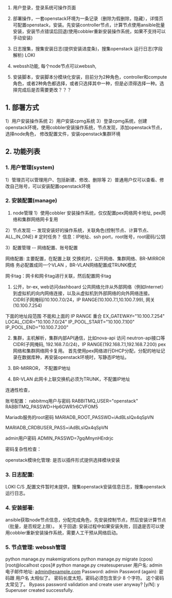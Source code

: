 1. 用户登录，登录系统可操作页面

2. 部署操作，一套openstack环境为一条记录（删除为假删除，隐藏），详情页可配置openstack，安装。先安装controller节点，计算节点使用ansible批量安装，安装节点错误后回退(使用cobbler重新安装操作系统，如果不支持可以手动安装)

3. 日志搜集，搜集安装日志(提供安装进度条)，搜集openstack 运行日志(字段解析) LOKI

4. webssh功能, 每个node节点可以webssh, 

5. 安装脚本，安装脚本分模块化安装，目前分为2种角色，controller和compute角色，或者2种角色都选择，或者只选择其中一种，但是必须得选择一种。选择完成后是否需要更改？？？





## 1. 部署方式
1）用户安装操作系统
2）用户安装cpmg系统
3）登录cpmg系统，创建openstack环境，使用cobbler安装操作系统，节点发现，添加openstack节点，选择node角色， 修改配置文件，安装openstack集群环境

## 2. 功能列表
### 1. 用户管理(system)
1）管理员可以管理用户、包括新建、修改、删除等
2）普通用户仅可以查看、修改自己账号，可以安装配置openstack环境

### 2. 安装配置(manage)
1. node管理
1）使用cobbler 安装操作系统，仅仅配置pex网络网卡地址, pex网络和集群网络网卡复用

2）节点发现 -- 发现安装好的操作系统，关联角色(控制节点、计算节点、ALL_IN_ONE) # 定时任务？
信息：IP地址、ssh port，root账号，root密码/公钥

3）配置管理 -- 网络配置、账号配置

网络配置: 主要配置，在配置上联 交换机时，公开网络、集群网络、BR-MIRROR 网络 务必配置成同一个VLAN ，BR-VLAN网络配置成TRUNK模式

网卡tag：网卡和网卡tag进行关联，然后配置网卡tag
1. 公开，br-ex, web访问dashboard
公共网络允许从外部网络（例如Internet）到虚拟机的向内网络连接，以及从虚拟机到外部网络的向外网络连接。
CIDR(子网掩码)10.100.7.0/24，IP RANGE(10.100.7.1,10.100.7.99), 网关(10.100.7.254)

下面的地址段范围 不能和上面的 IP RANGE 重合
EX_GATEWAY="10.100.7.254"
LOCAL_CIDR="10.100.7.0/24"
IP_POOL_START="10.100.7.100"
IP_POOL_END="10.100.7.200"

2. 集群，主机解析，集群内部API通信，比如nova-api 访问 neutron-api接口等
CIDR(子网掩码, 192.168.7.0/24)，IP RANGE(192.168.7.1,192.168.7.200)   pex网络和集群网络网卡复用。
首先使用pex网络进行DHCP分配，分配的地址记录在数据库种，再安装openstack环境时，写静态IP地址。

3. BR-MIRROR， 不配置IP地址

4. BR-VLAN 此网卡上联交换机必须为TRUNK，不配置IP地址

连通性检查，



账号配置：
rabbitmq用户与密码
RABBITMQ_USER="openstack"
RABBITMQ_PASSWD=Hp6GWR1r6CVFOM5

Mariadb服务的root密码
MARIADB_ROOT_PASSWD=iAdBLsIQx4qSpVN

MARIADB_CRDBUSER_PASS=iAdBLsIQx4qSpVN

admin用户密码
ADMIN_PASSWD=7gqiMnynHErdrjc

密码复杂性检查：



openstack模块化管理: 是否以插件形式提供选择模块安装


### 3. 日志配置:
LOKI C/S ,配置文件暂时未提供，搜集openstack安装信息日志，搜集openstack运行日志。

### 4. 安装部署: 
ansible获取node节点信息，分配完成角色，先安装控制节点，然后安装计算节点（批量，是否规定上限）。
关于回退: 安装过程中如果安装失败，回退是否可以使用cobbler重新安装操作系统，需要人工干预从网络启动。


### 5. 节点管理: webssh管理





python manage.py makemigrations
python manage.py migrate
(cpos) [root@localhost cpos]# python manage.py createsuperuser
用户名: admin
电子邮件地址: admin@example.com
Password:  admin
Password (again): 
密码跟 用户名 太相似了。
密码长度太短。密码必须包含至少 8 个字符。
这个密码太常见了。
Bypass password validation and create user anyway? [y/N]: y
Superuser created successfully.



